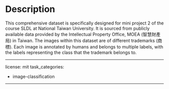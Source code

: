 # Description
This comprehensive dataset is specifically designed for mini project 2 of the course SLDL at National Taiwan University. It is sourced from publicly available data provided by the Intellectual Property Office, MOEA (智慧財產局) in Taiwan. The images within this dataset are of different trademarks (商標). Each image is annotated by humans and belongs to multiple labels, with the labels representing the class that the trademark belongs to.

---
license: mit
task_categories:
- image-classification
---